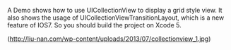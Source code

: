 A Demo shows how to use UICollectionView to display a grid style view.
It also shows the usage of UICollectionViewTransitionLayout, which is a new feature of IOS7. 
So you should build the project on Xcode 5.

(http://liu-nan.com/wp-content/uploads/2013/07/collectionview_1.jpg)
